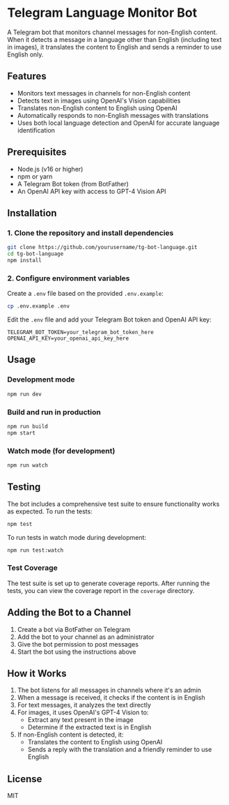 # Telegram Language Monitor Bot

A Telegram bot that monitors channel messages for non-English content. When it detects a message in a language other than English (including text in images), it translates the content to English and sends a reminder to use English only.

## Features

- Monitors text messages in channels for non-English content
- Detects text in images using OpenAI's Vision capabilities
- Translates non-English content to English using OpenAI
- Automatically responds to non-English messages with translations
- Uses both local language detection and OpenAI for accurate language identification

## Prerequisites

- Node.js (v16 or higher)
- npm or yarn
- A Telegram Bot token (from BotFather)
- An OpenAI API key with access to GPT-4 Vision API

## Installation

### 1. Clone the repository and install dependencies

```bash
git clone https://github.com/yourusername/tg-bot-language.git
cd tg-bot-language
npm install
```

### 2. Configure environment variables

Create a `.env` file based on the provided `.env.example`:

```bash
cp .env.example .env
```

Edit the `.env` file and add your Telegram Bot token and OpenAI API key:

```
TELEGRAM_BOT_TOKEN=your_telegram_bot_token_here
OPENAI_API_KEY=your_openai_api_key_here
```

## Usage

### Development mode

```bash
npm run dev
```

### Build and run in production

```bash
npm run build
npm start
```

### Watch mode (for development)

```bash
npm run watch
```

## Testing

The bot includes a comprehensive test suite to ensure functionality works as expected. To run the tests:

```bash
npm test
```

To run tests in watch mode during development:

```bash
npm run test:watch
```

### Test Coverage

The test suite is set up to generate coverage reports. After running the tests, you can view the coverage report in the `coverage` directory.

## Adding the Bot to a Channel

1. Create a bot via BotFather on Telegram
2. Add the bot to your channel as an administrator
3. Give the bot permission to post messages
4. Start the bot using the instructions above

## How it Works

1. The bot listens for all messages in channels where it's an admin
2. When a message is received, it checks if the content is in English
3. For text messages, it analyzes the text directly
4. For images, it uses OpenAI's GPT-4 Vision to:
   - Extract any text present in the image
   - Determine if the extracted text is in English
5. If non-English content is detected, it:
   - Translates the content to English using OpenAI
   - Sends a reply with the translation and a friendly reminder to use English

## License

MIT 
